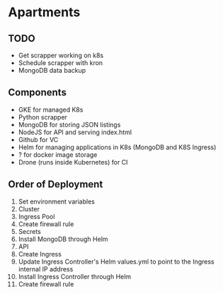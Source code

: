 # Apartments

## TODO

- Get scrapper working on k8s
- Schedule scrapper with kron
- MongoDB data backup

## Components

- GKE for managed K8s
- Python scrapper
- MongoDB for storing JSON listings
- NodeJS for API and serving index.html
- Github for VC
- Helm for managing applications in K8s (MongoDB and K8S Ingress)
- ? for docker image storage
- Drone (runs inside Kubernetes) for CI

## Order of Deployment

1.  Set environment variables
2.  Cluster
3.  Ingress Pool
4.  Create firewall rule
5.  Secrets
6.  Install MongoDB through Helm
7.  API
8.  Create Ingress
9.  Update Ingress Controller's Helm values.yml to point to the Ingress internal IP address
10.  Install Ingress Controller through Helm
11.  Create firewall rule

